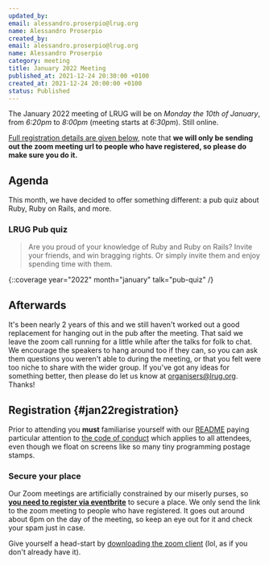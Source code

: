 ```yaml
---
updated_by:
email: alessandro.proserpio@lrug.org
name: Alessandro Proserpio
created_by:
email: alessandro.proserpio@lrug.org
name: Alessandro Proserpio
category: meeting
title: January 2022 Meeting
published_at: 2021-12-24 20:30:00 +0100
created_at: 2021-12-24 20:00:00 +0100
status: Published
---
```


The January 2022 meeting of LRUG will be on *Monday the 10th of January*,
from _6:20pm_ to _8:00pm_ (meeting starts at _6:30pm_).  Still online.

[Full registration details are given below](#jan22registration), note
that **we will only be sending out the zoom meeting url to people who
have registered, so please do make sure you do it.**

## Agenda

This month, we have decided to offer something different: a pub quiz about Ruby,
Ruby on Rails, and more.

### LRUG Pub quiz

> Are you proud of your knowledge of Ruby and Ruby on Rails? Invite your
> friends, and win bragging rights. Or simply invite them and enjoy spending
> time with them.

{::coverage year="2022" month="january" talk="pub-quiz" /}

## Afterwards

It's been nearly 2 years of this and we still haven't worked out a good
replacement for hanging out in the pub after the meeting. That said we
leave the zoom call running for a little while after the talks for
folk to chat. We encourage the speakers to hang around too if they can,
so you can ask them questions you weren't able to during the meeting, or
that you felt were too niche to share with the wider group. If you've got
any ideas for something better, then please do let us know at
[organisers@lrug.org](mailto:organisers@lrug.org). Thanks!

## Registration {#jan22registration}

Prior to attending you **must** familiarise yourself with our
[README](http://readme.lrug.org/) paying particular attention to [the code of
conduct](http://readme.lrug.org/#code-of-conduct) which applies to all
attendees, even though we float on screens like so many tiny programming postage stamps.

### Secure your place

Our Zoom meetings are artificially constrained by our miserly purses, so
**[you need to register via eventbrite][jan2022-eventbrite]** to secure a
place. We only send the link to the zoom meeting to people who have
registered. It goes out around about 6pm on the day of the meeting, so
keep an eye out for it and check your spam just in case.

Give yourself a head-start by [downloading the zoom
client](https://zoom.us/support/download) (lol, as if you don't already have it).

[jan2022-eventbrite]: https://www.eventbrite.com/e/lrug-january-2022-tickets-232620312617
